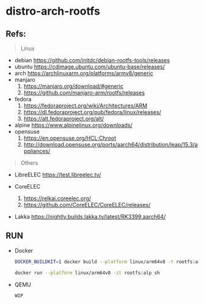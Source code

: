 # distro-arch-rootfs

## Refs:

> Linux

- debian https://github.com/initdc/debian-rootfs-tools/releases
- ubuntu https://cdimage.ubuntu.com/ubuntu-base/releases/
- arch https://archlinuxarm.org/platforms/armv8/generic
- manjaro
    1. https://manjaro.org/download/#generic
    2. https://github.com/manjaro-arm/rootfs/releases
- fedora 
    1. https://fedoraproject.org/wiki/Architectures/ARM
    2. https://dl.fedoraproject.org/pub/fedora/linux/releases/
    3. https://alt.fedoraproject.org/alt/
- alpine https://www.alpinelinux.org/downloads/
- opensuse
    1. https://en.opensuse.org/HCL:Chroot
    2. http://download.opensuse.org/ports/aarch64/distribution/leap/15.3/appliances/

> Others

- LibreELEC https://test.libreelec.tv/

- CoreELEC 
    1. https://relkai.coreelec.org/
    2. https://github.com/CoreELEC/CoreELEC/releases/

- Lakka https://nightly.builds.lakka.tv/latest/RK3399.aarch64/

## RUN

- Docker

    ```sh
    DOCKER_BUILDKIT=1 docker build --platform linux/arm64v8 -t rootfs:alp -f Dockerfile.alp .

    docker run --platform linux/arm64v8 -it rootfs:alp sh
    ```

- QEMU

    ```sh
    WIP
    ```
